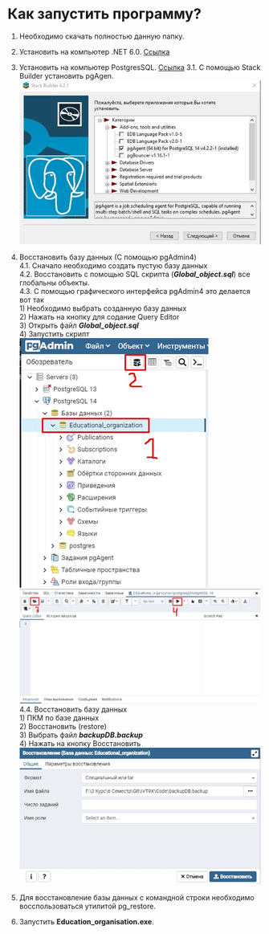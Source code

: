 # Как запустить программу?

1. Необходимо скачать полностью данную папку. 
2. Установить на компьютер .NET 6.0. <a href = "https://dotnet.microsoft.com/en-us/download/dotnet/6.0/runtime?cid=getdotnetcore" > Ссылка </a>
3. Установить на компьютер PostgresSQL. <a href = "https://www.postgresql.org/download/" > Ссылка</a>
3.1. С помощью Stack Builder установить pgAgen.
![alt text](./Screenshots_for_readme/Stack_builder.jpg)
4. Восстановить базу данных (С помощью pgAdmin4)<br>
4.1. Сначало необходимо создать пустую базу данных <br>
4.2. Восстановить с помощью SQL скрипта (***Global_object.sql***) все глобальны объекты.<br>
4.3. С помощью графического интерфейса pgAdmin4 это делается вот так <br>1) Необходимо выбрать созданную базу данных<br>2) Нажать на кнопку для содание Query Editor<br>3) Открыть файл ***Global_object.sql*** <br>4) Запустить скрипт<br>![alt text](./Screenshots_for_readme/Vost_global_obj.jpg)![alt text](./Screenshots_for_readme/Vost_global_obj_1.jpg)<br>
    4.4. Восстановить базу данных <br>1) ПКМ по базе данных <br> 2) Восстановить (restore)<br>3) Выбрать файл ***backupDB.backup***<br>4) Нажать на кнопку Восстановить<br>![alt text](./Screenshots_for_readme/Restore_backup.jpg) <br>

5. Для восстановление базы данных с командной строки необходимо восспользоваться утилитой pg_restore.
6. Запустить **Education_organisation.exe**. 
